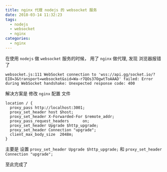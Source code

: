 ```yaml
---
title: nginx 代理 nodejs 的 websocket 服务
date: 2018-03-14 11:32:23
tags:
  - nodejs
  - websocket
  - nginx
categories:
  - nginx
---
```


在使用 `nodejs` 做  `websocket` 服务的时候， 用了 `nginx` 做代理, 发现 浏览器报错了

```
websocket.js:111 WebSocket connection to 'wss://api.gg/socket.io/?EIO=3&transport=websocket&sid=Wa-r7QOs37OgwtToAAAD' failed: Error during WebSocket handshake: Unexpected response code: 400
```

解决方案是  修改 `nginx` 配置 文件


```
location / {
  proxy_pass http://localhost:3001;
  proxy_set_header host $host;
  proxy_set_header X-Forwarded-For $remote_addr;
  proxy_pass_request_headers      on;
  proxy_set_header Upgrade $http_upgrade;
  proxy_set_header Connection "upgrade";
  client_max_body_size  2048m;
}
```

主要是 设置 `proxy_set_header Upgrade $http_upgrade;`  和 `proxy_set_header Connection "upgrade";`

至此完成了